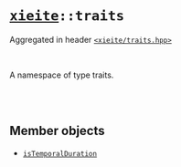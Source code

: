 # [`xieite`](../README.md)`::traits`
Aggregated in header [`<xieite/traits.hpp>`](../include/xieite/traits.hpp)

<br/>

A namespace of type traits.

<br/><br/>

## Member objects
- [`isTemporalDuration`](../docs/traits/isTemporalDuration.md)

